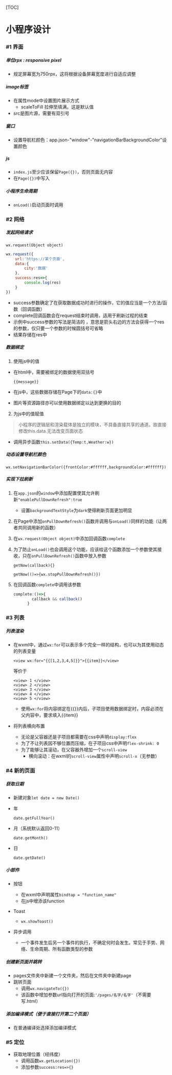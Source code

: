 [TOC]

# 小程序设计

### #1 界面

##### 单位rpx : responsive pixel

- 规定屏幕宽为750rpx，这将根据设备屏幕宽度进行自适应调整

##### image标签

- 在属性mode中设置图片展示方式
  - scaleToFill 拉伸至填满。这是默认值
- src是图片源，需要有双引号

##### 窗口

- 设置导航栏颜色：app.json-"window"-"navigationBarBackgroundColor"设置颜色

##### js

- `index.js`至少应该保留`Page({})`，否则页面无内容
- 在`Page({})`中写入

##### 小程序生命周期

- `onLoad()`启动页面时调用

### #2 网络

##### 发起网络请求

`wx.request(Object object)`

```js
wx.request({
    url:'https://某个页面',
    data:{
        city:'数据'
    },
    success:res=>{
        console.log(res)
    }
})
```

- success参数确定了在获取数据成功时进行的操作，它的值应当是一个方法/函数（回调函数）
- complete回调函数会在request结束时调用，适用于刷新过程的结束
- 示例中success参数的写法是简洁的 ，意思是箭头右边的方法会获得一个res的参数，仅只要一个参数的时候圆括号可省略
- 结果存储在res中

##### 数据绑定

1. 使用js中的值
- 在html中，需要被绑定的数据使用双括号
  
  `{{message}}`

- 在js中，这些数据存储在Page下的`data:{}`中

- 图片等资源路径亦可以使用数据绑定以达到更换的目的
2. 为js中的值赋值

> 小程序的逻辑层和渲染载体是独立的模块，不具备直接共享的通道。故直接修改this.data.无法改变页面状态

- 调用异步函数`this.setData({Temp:t,Weather:w})`

##### 动态设置导航栏颜色

`wx.setNavigationBarColor({frontColor:#ffffff,backgroundColor:#ffffff})`

##### 实现下拉刷新

1. 在`app.json`的`window`中添加配置使其允许刷新`"enablePullDownRefresh":true`
   
   + 设置`backgroundTextStyle`为`dark`使得刷新页面更加明显

2. 在Page中添加`onPullDownRefresh()`函数并调用与`onLoad()`同样的功能（让两者共同调用新的函数）

3. 在`wx.request(Object object)`中添加回调函数`complete`

4. 为了防止`onLoad()`也会调用这个功能，应该给这个函数添加一个参数使其接收，只在`onPullDownRefresh()`函数中放入参数
   
   `getNow(callback){}`
   
   `getNow(()=>{wx.stopPullDownRefresh()})`

5. 在回调函数`complete`中调用该参数
   
   ```js
   complete:()=>{
           callback && callback()
         }
   ```

### #3 列表

##### 列表渲染

- 在wxml中，通过`wx:for`可以表示多个完全一样的结构，也可以为其使用动态的列表变量
  
  `<view wx:for="{{[1,2,3,4,5]}}">{{item}}</view>`
  
  等价于
  
  ```
  <view> 1 </view>
  <view> 2 </view>
  <view> 3 </view>
  <view> 4 </view>
  <view> 5 </view>
  ```
  
  - 使用`wx:for`将内容绑定在{{}}内后，子项目使用数据绑定时，内容必须在父内容中，要求填入{{item}}

- 将列表横向布置
  
  - 无论是父容器还是子项目都需要在css中声明`display:flex`
  - 为了不让列表因不够位置而压缩，在子项目css中声明`flex-shrink: 0`
  - 为了能够让其滚动，在父容器外增加一个`scroll-view`
    - 横向滚动：在wxml的`scroll-view`属性中声明`scroll-x`（无参数）

### #4 新的页面

##### 获取日期

- 新建对象`let date = new Date()`

- 年
  
  `date.getFullYear()`

- 月（系统默认返回0-11）
  
  `date.getMonth()`

- 日
  
  `date.getDate()`

##### 小部件

- 按钮
  
  - 在wxml中声明属性`bindtap = "function_name"`
  - 在js中增添该function

- Toast
  
  - `wx.showToast()`

- 异步调用
  
  - 一个事件发生后另一个事件的执行，不确定何时会发生。常见于手势、网络、生命周期、所有函数类型的参数

##### 创建新页面并跳转

- pages文件夹中新建一个文件夹，然后在文件夹中新建page
- 跳转页面
  - 调用`wx.navigateTo({})`
  - 该函数中增加参数url指向打开的页面:`'/pages/名字/名字'`（不需要写.html）

##### 添加编译模式（便于直接打开第二个页面）

- 在普通编译处选择添加编译模式

### #5 定位

- 获取地理位置（经纬度）
  - 调用函数`wx.getLocation({})`
  - 添加参数`success:res=>{}`
